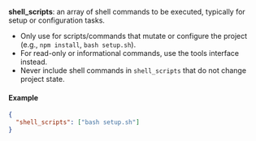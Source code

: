 **shell_scripts**: an array of shell commands to be executed, typically for setup or configuration tasks.

- Only use for scripts/commands that mutate or configure the project (e.g., `npm install`, `bash setup.sh`).
- For read-only or informational commands, use the tools interface instead.
- Never include shell commands in `shell_scripts` that do not change project state.

#### Example

```json
{
  "shell_scripts": ["bash setup.sh"]
}
```
